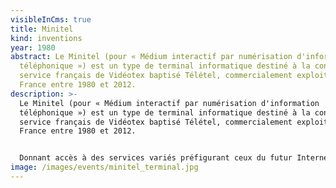 ```yaml
---
visibleInCms: true
title: Minitel
kind: inventions
year: 1980
abstract: Le Minitel (pour « Médium interactif par numérisation d'information
  téléphonique ») est un type de terminal informatique destiné à la connexion au
  service français de Vidéotex baptisé Télétel, commercialement exploité en
  France entre 1980 et 2012.
description: >-
  Le Minitel (pour « Médium interactif par numérisation d'information
  téléphonique ») est un type de terminal informatique destiné à la connexion au
  service français de Vidéotex baptisé Télétel, commercialement exploité en
  France entre 1980 et 2012.


  Donnant accès à des services variés préfigurant ceux du futur Internet, et utilisant pour cela le réseau français Transpac qui lui-même préfigurait la future infrastructure de transmission d'Internet, il a hissé la France au premier plan de la télématique mondiale grâce au premier service au monde de fourniture gratuite ou payante d’informations télématiques. Il sera un succès considérable et restera longtemps populaire.
image: /images/events/minitel_terminal.jpg
---
```

